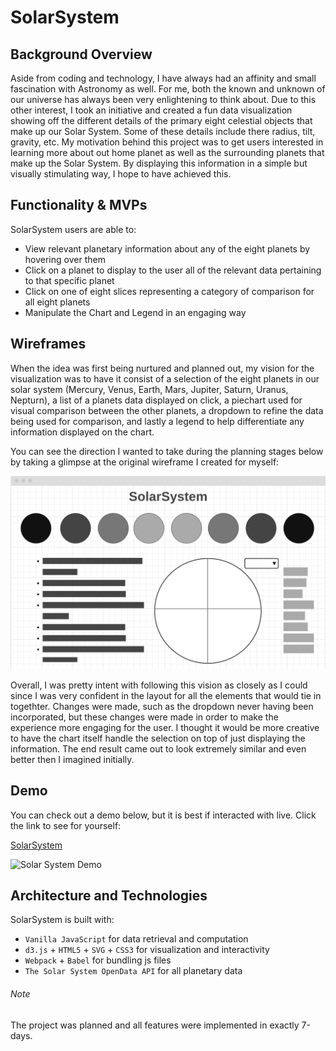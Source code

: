 # SolarSystem

## Background Overview

Aside from coding and technology, I have always had an affinity and small fascination with Astronomy as well. 
For me, both the known and unknown of our universe has always been very enlightening to think about. 
Due to this other interest, I took an initiative and created a fun data visualization showing off the different
details of the primary eight celestial objects that make up our Solar System. Some of these details include there radius, tilt, gravity, etc.
My motivation behind this project was to get users interested in learning more about out home planet as well as the 
surrounding planets that make up the Solar System. By displaying this information in a simple but visually stimulating way,
I hope to have achieved this.

## Functionality & MVPs

SolarSystem users are able to:

* View relevant planetary information about any of the eight planets by hovering over them
* Click on a planet to display to the user all of the relevant data pertaining to that specific planet
* Click on one of eight slices representing a category of comparison for all eight planets
* Manipulate the Chart and Legend in an engaging way 

## Wireframes

When the idea was first being nurtured and planned out, my vision for the visualization was to have it consist of a selection of the eight planets in our solar system (Mercury, Venus, Earth, Mars, Jupiter, Saturn, Uranus, Nepturn),
a list of a planets data displayed on click, a piechart used for visual comparison between the other planets, 
a dropdown to refine the data being used for comparison, and lastly a legend to help differentiate any information displayed on the chart.

You can see the direction I wanted to take during the planning stages below by taking a glimpse at the original wireframe I created for myself:

![Wireframe](https://github.com/bryandevelops/SolarSystem/blob/master/src/assets/wireframe.png)

Overall, I was pretty intent with following this vision as closely as I could since I was very confident in the layout for all the elements that would tie in togethter. Changes were made, such as the dropdown never having been incorporated, but these changes were made in order to make the experience more engaging for the user. I thought it would be more creative to have the chart itself handle the selection on top of just displaying the information. The end result came out to look extremely similar and even better then I imagined initially.

## Demo

You can check out a demo below, but it is best if interacted with live. Click the link to see for yourself:

[SolarSystem](https://bryandevelops.github.io/SolarSystem/)

![Solar System Demo](https://github.com/bryandevelops/SolarSystem/blob/master/src/assets/demo.gif)

## Architecture and Technologies

SolarSystem is built with:

* `Vanilla JavaScript` for data retrieval and computation
* `d3.js` + `HTML5` + `SVG` + `CSS3` for visualization and interactivity
* `Webpack` + `Babel` for bundling js files
* `The Solar System OpenData API` for all planetary data



###### Note 

The project was planned and all features were implemented in exactly 7-days.
